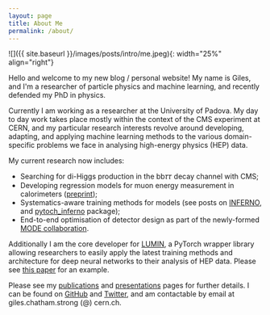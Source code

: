 ```yaml
---
layout: page
title: About Me
permalink: /about/
---
```


![]({{ site.baseurl }}/images/posts/intro/me.jpeg){: width="25%" align="right"}

Hello and welcome to my new blog / personal website! My name is Giles, and I'm a researcher of particle physics and machine learning, and recently defended my PhD in physics.

Currently I am working as a researcher at the University of Padova. My day to day work takes place mostly within the context of the CMS experiment at CERN, and my particular research interests revolve around developing, adapting, and applying machine learning methods to the various domain-specific problems we face in analysing high-energy physics (HEP) data.

My current research now includes:
 - Searching for di-Higgs production in the bb𝜏𝜏 decay channel with CMS;
 - Developing regression models for muon energy measurement in calorimeters ([preprint](https://arxiv.org/abs/2008.10958));
 - Systematics-aware training methods for models (see posts on [INFERNO](https://gilesstrong.github.io/website/statistics/hep/inferno/2020/12/04/inferno-1.html), and [pytoch_inferno](https://gilesstrong.github.io/pytorch_inferno/) package);
 - End-to-end optimisation of detector design as part of the newly-formed [MODE collaboration](https://mode-collaboration.github.io/).

 Additionally I am the core developer for [LUMIN](https://lumin.readthedocs.io/), a PyTorch wrapper library allowing researchers to easily apply the latest training methods and architecture for deep neural networks to their analysis of HEP data. Please see [this paper](https://doi.org/10.1088/2632-2153/ab983a) for an example.

Please see my [publications](https://gilesstrong.github.io/website/publications/) and [presentations](https://gilesstrong.github.io/website/presentations/) pages for further details. I can be found on [GitHub](https://github.com/GilesStrong) and [Twitter](https://twitter.com/Giles_C_Strong), and am contactable by email at giles.chatham.strong (@) cern.ch. 